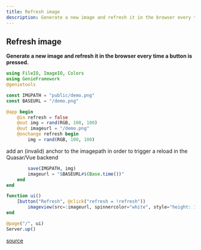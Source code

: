 ```yaml
---
title: Refresh image
description: Generate a new image and refresh it in the browser every time a button is pressed.
---
```


## Refresh image
**Generate a new image and refresh it in the browser every time a button is pressed.**

````julia
using FileIO, ImageIO, Colors
using GenieFramework
@genietools

const IMGPATH = "public/demo.png"
const BASEURL = "/demo.png"

@app begin
    @in refresh = false
    @out img = rand(RGB, 100, 100)
    @out imageurl = "/demo.png"
    @onchange refresh begin
        img = rand(RGB, 100, 100)
````

add an (invalid) anchor to the imagepath in order to trigger a reload in the Quasar/Vue backend

````julia
        save(IMGPATH, img)
        imageurl = "$BASEURL#$(Base.time())"
    end
end

function ui()
    [button("Refresh", @click("refresh = !refresh"))
        imageview(src=:imageurl, spinnercolor="white", style="height: 140px; max-width: 150px")]
end

@page("/", ui)
Server.up()
````


[source](https://github.com/GenieFramework/CodeExamples/blob/main/src/2.reactive-ui/update-image.jl)

